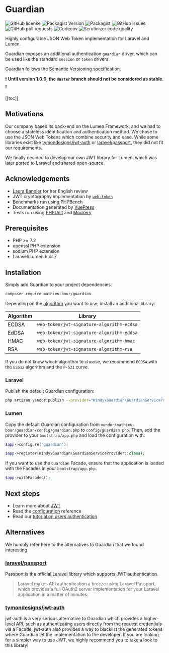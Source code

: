 # Guardian
![GitHub license](https://img.shields.io/github/license/mathieu-bour/guardian?style=flat-square)
![Packagist Version](https://img.shields.io/packagist/v/mathieu-bour/guardian?style=flat-square)
![Packagist](https://img.shields.io/packagist/dt/mathieu-bour/guardian?style=flat-square)
![GitHub issues](https://img.shields.io/github/issues/mathieu-bour/guardian?style=flat-square)
![GitHub pull requests](https://img.shields.io/github/issues-pr/mathieu-bour/guardian?style=flat-square)
![Codecov](https://img.shields.io/codecov/c/gh/mathieu-bour/guardian?style=flat-square)
![Scrutinizer code quality](https://img.shields.io/scrutinizer/quality/g/mathieu-bour/guardian?style=flat-square)

Highly configurable JSON Web Token implementation for Laravel and Lumen.

Guardian exposes an additional authentication `guardian` driver, which can be used like the standard `session` or `token` drivers.

Guardian follows the [Semantic Versioning specification](https://semver.org).

:heavy_exclamation_mark: **Until version 1.0.0, the `master` branch should not be considered as stable.** :heavy_exclamation_mark:

[[toc]]


## Motivations
Our company based its back-end on the Lumen Framework, and we had to choose a stateless identification and authentication method.
We chose to use the JSON Web Tokens which combine security and ease.
While some libraries exist like [tymondesigns/jwt-auth](https://github.com/tymondesigns/jwt-auth) or [laravel/passport](https://github.com/laravel/passport), they did not fit our requirements.

We finally decided to develop our own JWT library for Lumen, which was later ported to Laravel and shared open-source.


## Acknowledgements
- [Laura Bannier](https://www.linkedin.com/in/laura-bannier/) for her English review
- JWT cryptography implementation by [`web-token`](https://github.com/web-token/jwt-framework)
- Benchmarks run using [PHPBench](https://github.com/phpbench/phpbench)
- Documentation generated by [VuePress](https://vuepress.vuejs.org/)
- Tests run using [PHPUnit](https://phpunit.de/) and [Mockery](https://github.com/mockery/mockery)


## Prerequisites
- PHP >= 7.2
- openssl PHP extension
- sodium PHP extension
- Laravel/Lumen 6 or 7


## Installation
Simply add Guardian to your project dependencies.

```bash
composer require mathieu-bour/guardian
```

Depending on the [algorithm](/reference/configuration.html#key) you want to use, install an additional library:

| Algorithm | Library                                   |
|-----------|-------------------------------------------|
| ECDSA     | `web-token/jwt-signature-algorithm-ecdsa` |
| EdDSA     | `web-token/jwt-signature-algorithm-eddsa` |
| HMAC      | `web-token/jwt-signature-algorithm-hmac`  |
| RSA       | `web-token/jwt-signature-algorithm-rsa`   |

If you do not know which algorithm to choose, we recommend `ECDSA` with the `ES512` algorithm and the `P-521` curve.

### Laravel
Publish the default Guardian configuration:

```bash
php artisan vendor:publish --provider="Windy\Guardian\GuardianServiceProvider"
```

### Lumen
Copy the default Guardian configuration from `vendor/mathieu-bour/guardian/config/guardian.php` to `config/guardian.php`.
Then, add the provider to your `bootstrap/app.php` and load the configuration with:

```php
$app->configure('guardian');

$app->register(Windy\Guardian\GuardianServiceProvider::class);
```

If you want to use the `Guardian` Facade, ensure that the application is loaded with the Facades in your `bootstrap/app.php`.

```php
$app->withFacades();
```


## Next steps
- Learn more about [JWT](/reference/jwt)
- Read the [configuration](/reference/configuration) reference
- Read our [tutorial on users authentication](/case-studies/authentication)


## Alternatives
We humbly refer here to the alternatives to Guardian that we found interesting.

### [laravel/passport](https://github.com/laravel/passport)
Passport is the official Laravel library which supports JWT authentication.

> Laravel makes API authentication a breeze using Laravel Passport, which provides a full OAuth2 server implementation for your Laravel application in a matter of minutes.

### [tymondesigns/jwt-auth](https://github.com/tymondesigns/jwt-auth)
jwt-auth is a very serious alternative to Guardian which provides a higher-level API, such as authenticating users directly from the request credentials via a Facade.
jwt-auth also provides a way to blacklist the generated tokens where Guardian let the implementation to the developer.
If you are looking for a simpler way to use JWT, we highly recommend you to take a look to this library!

